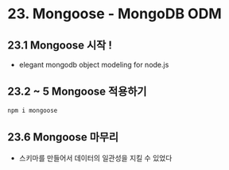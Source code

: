 # 23. Mongoose - MongoDB ODM

## 23.1 Mongoose 시작 !

- elegant mongodb object modeling for node.js

## 23.2 ~ 5 Mongoose 적용하기

```bash
npm i mongoose
```

## 23.6 Mongoose 마무리

- 스키마를 만들어서 데이터의 일관성을 지킬 수 있었다
